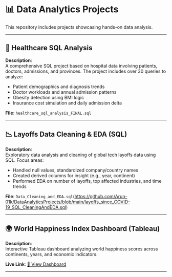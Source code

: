 # 📊 Data Analytics Projects

This repository includes projects showcasing hands-on data analysis.

---

## 🏥 Healthcare SQL Analysis

**Description**:  
A comprehensive SQL project based on hospital data involving patients, doctors, admissions, and provinces. The project includes over 30 queries to analyze:
- Patient demographics and diagnosis trends
- Doctor workloads and annual admission patterns
- Obesity detection using BMI logic
- Insurance cost simulation and daily admission delta

**File**: `healthcare_sql_analysis_FINAL.sql`

---

## 📉 Layoffs Data Cleaning & EDA (SQL)

**Description**:  
Exploratory data analysis and cleaning of global tech layoffs data using SQL. Focus areas:
- Handled null values, standardized company/country names
- Created derived columns for insight (e.g., year, continent)
- Performed EDA on number of layoffs, top affected industries, and time trends

**File**: `Data_Cleaning_and_EDA.sql`(https://github.com/Arun-01k/DataAnalyticsProjects/blob/main/layoffs_since_COVID-19_SQL_CleaningAndEDA.sql)

---

## 🌍 World Happiness Index Dashboard (Tableau)

**Description**:  
Interactive Tableau dashboard analyzing world happiness scores across continents, years, and economic indicators.

**Live Link**: [🔗 View Dashboard](https://public.tableau.com/views/WorldHappinessIndexTableau/Dashboard1?:language=en-US&:sid=&:redirect=auth&:display_count=n&:origin=viz_share_link)

---
